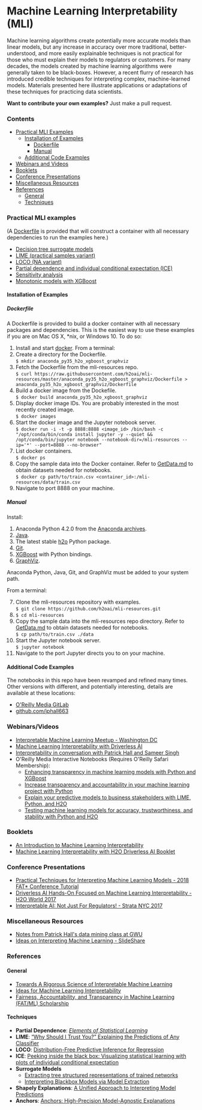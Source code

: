 # Machine Learning Interpretability (MLI)

Machine learning algorithms create potentially more accurate models than linear models, but any increase in accuracy over more traditional, better-understood, and more easily explainable techniques is not practical for those who must explain their models to regulators or customers. For many decades, the models created by machine learning algorithms were generally taken to be black-boxes. However, a recent flurry of research has introduced credible techniques for interpreting complex, machine-learned models. Materials presented here illustrate applications or adaptations of these techniques for practicing data scientists.

**Want to contribute your own examples?** Just make a pull request.

### Contents

* [Practical MLI Examples](https://github.com/h2oai/mli-resources#practical-mli-examples)
  * [Installation of Examples](https://github.com/h2oai/mli-resources#installation-of-examples)
    * [Dockerfile](https://github.com/h2oai/mli-resources#dockerfile)
    * [Manual](https://github.com/h2oai/mli-resources#manual)
  * [Additional Code Examples](https://github.com/h2oai/mli-resources#additional-code-examples)
* [Webinars and Videos](https://github.com/h2oai/mli-resources#webinarsvideos)
* [Booklets](https://github.com/h2oai/mli-resources#booklets)
* [Conference Presentations](https://github.com/h2oai/mli-resources#conference-presentations)
* [Miscellaneous Resources](https://github.com/h2oai/mli-resources#miscellaneous-resources)
* [References](https://github.com/h2oai/mli-resources#references)
  * [General](https://github.com/h2oai/mli-resources#general)
  * [Techniques](https://github.com/h2oai/mli-resources#techniques)

### Practical MLI examples

(A [Dockerfile](anaconda_py35_h2o_xgboost_graphviz/Dockerfile) is provided that will construct a container with all necessary dependencies to run the examples here.)

  * [Decision tree surrogate models](notebooks/dt_surrogate.ipynb)
  * [LIME (practical samples variant)](notebooks/lime.ipynb)
  * [LOCO (NA variant)](notebooks/loco.ipynb)
  * [Partial dependence and individual conditional expectation (ICE)](notebooks/pdp_ice.ipynb)  
  * [Sensitivity analysis](notebooks/sensitivity_analysis.ipynb)
  * [Monotonic models with XGBoost](notebooks/mono_xgboost.ipynb)

#### Installation of Examples

##### Dockerfile

A Dockerfile is provided to build a docker container with all necessary packages and dependencies. This is the easiest way to use these examples if you are on Mac OS X, \*nix, or Windows 10. To do so:

  1. Install and start [docker](https://www.docker.com/).
  From a terminal:
  2. Create a directory for the Dockerfile.</br>
  `$ mkdir anaconda_py35_h2o_xgboost_graphviz`
  3. Fetch the Dockerfile from the mli-resources repo.</br>
  `$ curl https://raw.githubusercontent.com/h2oai/mli-resources/master/anaconda_py35_h2o_xgboost_graphviz/Dockerfile > anaconda_py35_h2o_xgboost_graphviz/Dockerfile`
  4. Build a docker image from the Dockefile.</br>
  `$ docker build anaconda_py35_h2o_xgboost_graphviz`
  5. Display docker image IDs. You are probably interested in the most recently created image. </br>
  `$ docker images`
  6. Start the docker image and the Jupyter notebook server.</br>
   `$ docker run -i -t -p 8888:8888 <image_id> /bin/bash -c "/opt/conda/bin/conda install jupyter -y --quiet && /opt/conda/bin/jupyter notebook --notebook-dir=/mli-resources --ip='*' --port=8888 --no-browser"`
  7. List docker containers.</br>
  `$ docker ps`
  8. Copy the sample data into the Docker container. Refer to [GetData.md](data/GetData.md) to obtain datasets needed for notebooks.</br>
  `$ docker cp path/to/train.csv <container_id>:/mli-resources/data/train.csv`
  9. Navigate to port 8888 on your machine.

##### Manual

  Install:

  1. Anaconda Python 4.2.0 from the [Anaconda archives](https://repo.continuum.io/archive/).
  2. [Java](https://java.com/download).
  3. The latest stable [h2o](https://www.h2o.ai/download/) Python package.
  4. [Git](https://git-scm.com/downloads).
  5. [XGBoost](https://github.com/dmlc/xgboost) with Python bindings.
  6. [GraphViz](http://www.graphviz.org/).

  Anaconda Python, Java, Git, and GraphViz must be added to your system path.

  From a terminal:

  7. Clone the mli-resources repository with examples.</br>
  `$ git clone https://github.com/h2oai/mli-resources.git`
  8. `$ cd mli-resources`
  9. Copy the sample data into the mli-resources repo directory. Refer to [GetData.md](data/GetData.md) to obtain datasets needed for notebooks.</br>
  `$ cp path/to/train.csv ./data`
  9. Start the Jupyter notebook server.</br>
  `$ jupyter notebook`
  10. Navigate to the port Jupyter directs you to on your machine.

#### Additional Code Examples

The notebooks in this repo have been revamped and refined many times. Other versions with different, and potentially interesting, details are available at these locations:

* [O'Reilly Media GitLab](https://content.oreilly.com/oriole/Interpretable-machine-learning-with-Python-XGBoost-and-H2O)
* [github.com/jphall663](https://github.com/jphall663/interpretable_machine_learning_with_python)

### Webinars/Videos

* [Interpretable Machine Learning Meetup - Washington DC](https://www.youtube.com/watch?v=3uLegw5HhYk)
* [Machine Learning Interpretability with Driverless AI](https://www.youtube.com/watch?v=3_gm00kBwEw)
* [Interpretability in conversation with Patrick Hall and Sameer Singh](http://blog.fastforwardlabs.com/2017/09/11/interpretability-webinar.html)
* O'Reilly Media Interactive Notebooks (Requires O'Reilly Safari Membership):
  * [Enhancing transparency in machine learning models with Python and XGBoost](https://www.safaribooksonline.com/oriole/enhancing-transparency-in-machine-learning-models-with-python-and-xgboost)
  * [Increase transparency and accountability in your machine learning project with Python](https://www.safaribooksonline.com/oriole/increase-transparency-and-accountability-in-your-machine-learning-project-with-python)
  * [Explain your predictive models to business stakeholders with LIME, Python, and H2O](https://www.safaribooksonline.com/oriole/explain-your-predictive-models-to-business-stakeholders-w-lime-python-h2o)
  * [Testing machine learning models for accuracy, trustworthiness, and stability with Python and H2O](https://www.safaribooksonline.com/oriole/testing-ml-models-for-accuracy-trustworthiness-stability-with-python-and-h2o)

### Booklets

* [An Introduction to Machine Learning Interpretability](http://www.oreilly.com/data/free/an-introduction-to-machine-learning-interpretability.csp)
* [Machine Learning Interpretability with H2O Driverless AI Booklet](http://docs.h2o.ai/driverless-ai/latest-stable/docs/booklets/MLIBooklet.pdf)

### Conference Presentations

* [Practical Techniques for Interpreting Machine Learning Models - 2018 FAT* Conference Tutorial](https://www.fatconference.org/static/tutorials/hall_interpretable18.pdf)
* [Driverless AI Hands-On Focused on Machine Learning Interpretability - H2O World 2017](http://video.h2o.ai/watch/9g8TrVXUfgYgKq4FReia7z)
* [Interpretable AI: Not Just For Regulators! - Strata NYC 2017](notes/strata_mli_sept_17.pdf)

### Miscellaneous Resources

* [Notes from Patrick Hall's data mining class at GWU](https://github.com/jphall663/GWU_data_mining/blob/master/10_model_interpretability/notes/instructor_notes.pdf)
* [Ideas on Interpreting Machine Learning - SlideShare](https://www.slideshare.net/0xdata/interpretable-machine-learning)

### References

#### General

* [Towards A Rigorous Science of Interpretable Machine Learning](https://arxiv.org/pdf/1702.08608.pdf)
* [Ideas for Machine Learning Interpretability](https://www.oreilly.com/ideas/ideas-on-interpreting-machine-learning)
* [Fairness, Accountability, and Transparency in Machine Learning (FAT/ML) Scholarship](https://www.fatml.org/resources/relevant-scholarship)

#### Techniques

* **Partial Dependence**: [*Elements of Statistical Learning*](https://web.stanford.edu/~hastie/ElemStatLearn/printings/ESLII_print12.pdf)
* **LIME**: [“Why Should I Trust You?” Explaining the Predictions of Any Classifier](http://www.kdd.org/kdd2016/papers/files/rfp0573-ribeiroA.pdf)
* **LOCO**: [Distribution-Free Predictive Inference for Regression](http://www.stat.cmu.edu/~ryantibs/papers/conformal.pdf)
* **ICE**: [Peeking inside the black box: Visualizing statistical learning with plots of individual conditional expectation](https://arxiv.org/pdf/1309.6392.pdf)
* **Surrogate Models**
  * [Extracting tree structured representations of trained networks](https://papers.nips.cc/paper/1152-extracting-tree-structured-representations-of-trained-networks.pdf)
  * [Interpreting Blackbox Models via Model Extraction](https://arxiv.org/pdf/1705.08504.pdf)
* **Shapely Explanations**: [A Unified Approach to Interpreting Model Predictions](http://papers.nips.cc/paper/7062-a-unified-approach-to-interpreting-model-predictions)
* **Anchors**: [Anchors: High-Precision Model-Agnostic Explanations](https://homes.cs.washington.edu/~marcotcr/aaai18.pdf)
